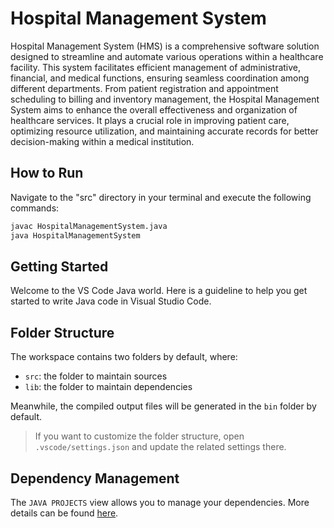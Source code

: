 # Hospital Management System

Hospital Management System (HMS) is a comprehensive software solution designed to streamline and automate various operations within a healthcare facility. This system facilitates efficient management of administrative, financial, and medical functions, ensuring seamless coordination among different departments. From patient registration and appointment scheduling to billing and inventory management, the Hospital Management System aims to enhance the overall effectiveness and organization of healthcare services. It plays a crucial role in improving patient care, optimizing resource utilization, and maintaining accurate records for better decision-making within a medical institution.


## How to Run

Navigate to the "src" directory in your terminal and execute the following commands:

```bash
javac HospitalManagementSystem.java
java HospitalManagementSystem
```


## Getting Started

Welcome to the VS Code Java world. Here is a guideline to help you get started to write Java code in Visual Studio Code.

## Folder Structure

The workspace contains two folders by default, where:

- `src`: the folder to maintain sources
- `lib`: the folder to maintain dependencies

Meanwhile, the compiled output files will be generated in the `bin` folder by default.

> If you want to customize the folder structure, open `.vscode/settings.json` and update the related settings there.

## Dependency Management

The `JAVA PROJECTS` view allows you to manage your dependencies. More details can be found [here](https://github.com/microsoft/vscode-java-dependency#manage-dependencies).


